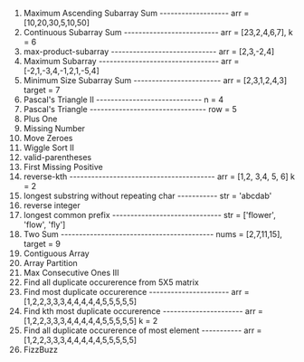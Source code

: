 1) Maximum Ascending Subarray Sum -------------------    arr = [10,20,30,5,10,50]
2) Continuous Subarray Sum --------------------------    arr = [23,2,4,6,7], k = 6
3) max-product-subarray -----------------------------    arr = [2,3,-2,4]
4) Maximum Subarray ---------------------------------    arr = [-2,1,-3,4,-1,2,1,-5,4]
5) Minimum Size Subarray Sum ------------------------    arr = [2,3,1,2,4,3] target = 7
6) Pascal's Triangle II -----------------------------    n = 4
7) Pascal's Triangle --------------------------------    row = 5
8) Plus One
9) Missing Number
10) Move Zeroes
11) Wiggle Sort II
12) valid-parentheses
13) First Missing Positive
14) reverse-kth ---------------------------------------- arr = [1,2, 3,4, 5, 6] k = 2
15) longest substring without repeating char ----------- str = 'abcdab'
16) reverse integer
17) longest common prefix ------------------------------ str = ['flower', 'flow', 'fly']
18) Two Sum  ------------------------------------------  nums = [2,7,11,15], target = 9
19) Contiguous Array
20) Array Partition
21) Max Consecutive Ones III
22) Find all duplicate occurerence from 5X5 matrix
23) Find most duplicate occurerence ----------------------  arr = [1,2,2,3,3,3,4,4,4,4,4,5,5,5,5,5]
24) Find kth most duplicate occurerence ----------------------  arr = [1,2,2,3,3,3,4,4,4,4,4,5,5,5,5,5] k = 2
25) Find all duplicate occurerence of most element -----------  arr = [1,2,2,3,3,3,4,4,4,4,4,5,5,5,5,5]
26) FizzBuzz
